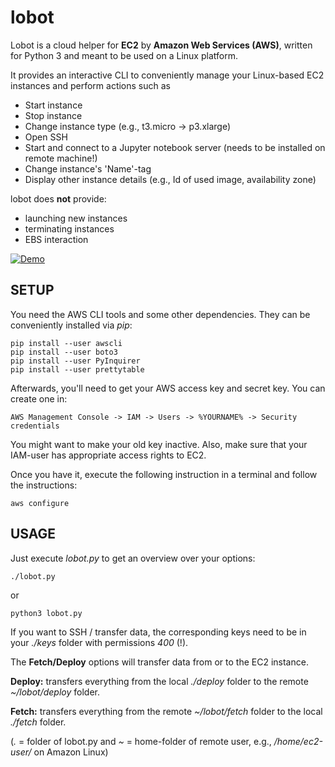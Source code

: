 # lobot
Lobot is a cloud helper for **EC2** by **Amazon Web Services (AWS)**, written for Python 3 and meant to be used on a Linux platform.

It provides an interactive CLI to conveniently manage your Linux-based EC2 instances and perform actions such as
* Start instance
* Stop instance
* Change instance type (e.g., t3.micro -> p3.xlarge)
* Open SSH
* Start and connect to a Jupyter notebook server (needs to be installed on remote machine!)
* Change instance's 'Name'-tag
* Display other instance details (e.g., Id of used image, availability zone)

lobot does **not** provide:
* launching new instances
* terminating instances
* EBS interaction

[![Demo](https://s3.amazonaws.com/lobot-media/low_fi.gif)](https://www.youtube.com/watch?v=ahaMbAlnN_0)

## SETUP ##
You need the AWS CLI tools and some other dependencies. They can be conveniently installed via *pip*:
```
pip install --user awscli
pip install --user boto3
pip install --user PyInquirer
pip install --user prettytable
```

Afterwards, you'll need to get your AWS access key and secret key. You can create
one in:
```
AWS Management Console -> IAM -> Users -> %YOURNAME% -> Security credentials
```
You might want to make your old key inactive. Also, make sure that your IAM-user has appropriate access rights to EC2.

Once you have it, execute the following instruction in a terminal and follow the instructions:
```
aws configure
``` 

## USAGE ##

Just execute *lobot.py* to get an overview over your options:
```
./lobot.py
```
or 
```
python3 lobot.py
```
If you want to SSH / transfer data, the corresponding keys need to be in your *./keys* folder with 
permissions *400* (!).


The **Fetch/Deploy** options will transfer data from or to the EC2 instance. 

**Deploy:** transfers everything from the local *./deploy* folder to the remote *~/lobot/deploy* folder.

**Fetch:** transfers everything from the remote *~/lobot/fetch* folder to the local *./fetch* folder.


(*.* = folder of lobot.py and *~* = home-folder of remote user, e.g., */home/ec2-user/* on Amazon Linux)
